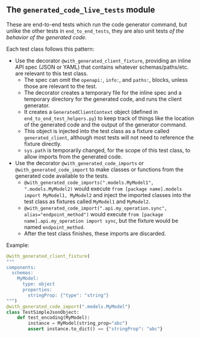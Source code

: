 ## The `generated_code_live_tests` module

These are end-to-end tests which run the code generator command, but unlike the other tests in `end_to_end_tests`, they are also unit tests _of the behavior of the generated code_.

Each test class follows this pattern:

- Use the decorator `@with_generated_client_fixture`, providing an inline API spec (JSON or YAML) that contains whatever schemas/paths/etc. are relevant to this test class. 
  - The spec can omit the `openapi:`, `info:`, and `paths:`, blocks, unless those are relevant to the test.
  - The decorator creates a temporary file for the inline spec and a temporary directory for the generated code, and runs the client generator.
  - It creates a `GeneratedClientContext` object (defined in `end_to_end_test_helpers.py`) to keep track of things like the location of the generated code and the output of the generator command.
  - This object is injected into the test class as a fixture called `generated_client`, although most tests will not need to reference the fixture directly.
  - `sys.path` is temporarily changed, for the scope of this test class, to allow imports from the generated code.
- Use the decorator `@with_generated_code_imports` or `@with_generated_code_import` to make classes or functions from the generated code available to the tests.
  - `@with_generated_code_imports(".models.MyModel1", ".models.MyModel2)` would execute `from [package name].models import MyModel1, MyModel2` and inject the imported classes into the test class as fixtures called `MyModel1` and `MyModel2`.
  - `@with_generated_code_import(".api.my_operation.sync", alias="endpoint_method")` would execute `from [package name].api.my_operation import sync`, but the fixture would be named `endpoint_method`.
  - After the test class finishes, these imports are discarded.

Example:

```python
@with_generated_client_fixture(
"""
components:
  schemas:
    MyModel:
      type: object
      properties:
        stringProp: {"type": "string"}
""")
@with_generated_code_import(".models.MyModel")
class TestSimpleJsonObject:
    def test_encoding(MyModel):
        instance = MyModel(string_prop="abc")
        assert instance.to_dict() == {"stringProp": "abc"}
```
